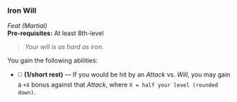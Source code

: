 ### Iron Will
*Feat (Martial)*  
**Pre-requisites:** At least 8th-level  

> *Your will is as hard as iron.*

You gain the following abilities:
* ◻️ **(1/short rest)** — If you would be hit by an *Attack* vs. *Will*, you may gain a `+X` bonus against that *Attack*, where `X = half your level (rounded down)`.
